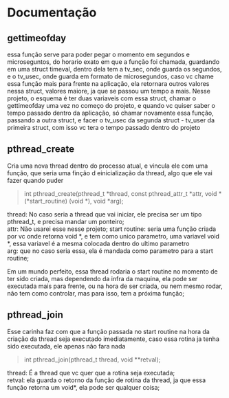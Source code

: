 # Documentação


## gettimeofday
essa função serve para poder pegar o momento em segundos e microseguntos, do horario exato em que a função foi chamada, guardando em uma struct timeval, dentro dela tem a 
tv_sec, onde guarda os segundos, e o tv_usec, onde guarda em formato de microsegundos, caso vc chame essa função mais para frente na aplicação, ela retornara outros valores 
nessa struct, valores maiore, ja que se passou um tempo a mais.
Nesse projeto, o esquema é ter duas variaveis com essa struct, chamar o gettimeofday uma vez no começo do projeto, e quando vc quiser saber o tempo passado dentro da aplicação, só chamar novamente essa função, passando a outra struct, e facer o tv_usec da segunda struct - tv_user da primeira struct, com isso vc tera o tempo passado dentro do projeto


## pthread_create
Cria uma nova thread dentro do processo atual, e vincula ele com uma função, que seria uma finção d einicialização da thread, algo que ele vai fazer quando puder  
> int pthread_create(pthread_t *thread, const pthread_attr_t *attr, void *(*start_routine) (void *), void *arg);  

thread: No caso seria a thread que vai iniciar, ele precisa ser um tipo pthread_t, e precisa mandar um ponteiro;  
attr: Não usarei esse nesse projeto;
start routine: seria uma função criada por vc onde retorna void *, e tem como unico parametro, uma variavel void *, essa variavel é a mesma colocada dentro do ultimo parametro  
arg: que no caso seria essa, ela é mandada como parametro para a start routine;

Em um mundo perfeito, essa thread rodaria o start routine no momento de ter sido criada, mas dependendo da infra da maquina, ela pode ser executada mais para frente, ou na hora de ser criada, ou nem mesmo rodar, não tem como controlar, mas para isso, tem a próxima função;

## pthread_join
Esse carinha faz com que a função passada no start routine na hora da criação da thread seja executado imediatamente, caso essa rotina ja tenha sido executada, ele apenas não fara nada  
> int pthread_join(pthread_t thread, void **retval);

thread: É a thread que vc quer que a rotina seja executada;  
retval: ela guarda o retorno da função de rotina da thread, ja que essa função retorna um void*, ela pode ser qualquer coisa;

